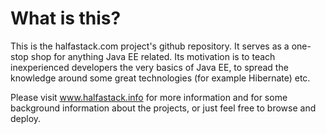 # What is this?

This is the halfastack.com project's github repository. It serves as a one-stop shop for anything Java EE related. 
Its motivation is to teach inexperienced developers the very basics of Java EE, to spread the knowledge around 
some great technologies (for example Hibernate) etc. 

Please visit www.halfastack.info for more information and for some background information about the projects,
or just feel free to browse and deploy. 

